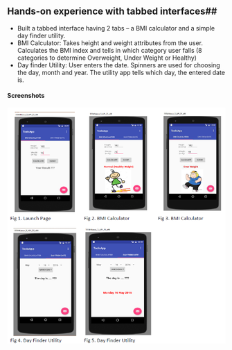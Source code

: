 ## Hands-on experience with tabbed interfaces## 
* Built a tabbed interface having 2 tabs – a BMI calculator and a simple day finder utility.
* BMI Calculator: Takes height and weight attributes from the user. Calculates the BMI index and tells in which category user falls (8 categories to determine Overweight, Under Weight or Healthy)
* Day finder Utility: User enters the date. Spinners are used for choosing the day, month and year. The utility app tells which day, the entered date is.

 #### Screenshots ####
 
 ![Alt text](tabbed.png?raw=true "Title")
